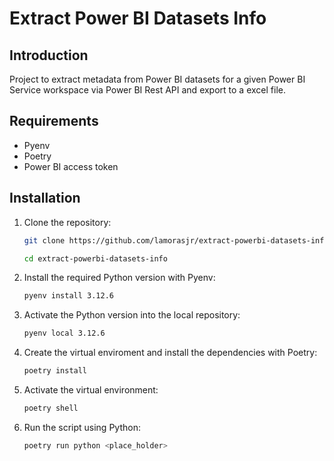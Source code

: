 # Extract Power BI Datasets Info

## Introduction
Project to extract metadata from Power BI datasets for a given Power BI Service workspace via Power BI Rest API and export to a excel file.

## Requirements
* Pyenv
* Poetry
* Power BI access token

## Installation
1. Clone the repository:
    ```bash
    git clone https://github.com/lamorasjr/extract-powerbi-datasets-info.git

    cd extract-powerbi-datasets-info
    ```

2. Install the required Python version with Pyenv:
    ```bash
    pyenv install 3.12.6
    ```

3. Activate the Python version into the local repository:
    ```bash
    pyenv local 3.12.6
    ```

4. Create the virtual enviroment and install the dependencies with Poetry:
    ```bash
    poetry install
    ```

5. Activate the virtual environment:
    ```bash
    poetry shell
    ```

5. Run the script using Python:

    ```bash
    poetry run python <place_holder>
    ```